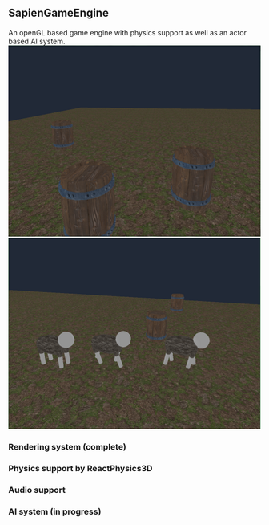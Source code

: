 ## SapienGameEngine
An openGL based game engine with physics support as well as an actor based AI system.
![Sapien entities](https://github.com/SniperChicken32/SapienGameEngine/blob/master/entities.png)![Sapien actors](https://github.com/SniperChicken32/SapienGameEngine/blob/master/actors.png)

### Rendering system (complete)
### Physics support by ReactPhysics3D
### Audio support
### AI system (in progress)

